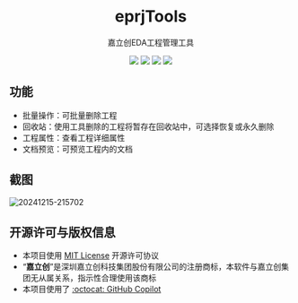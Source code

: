 <h1 align="center">eprjTools</h1>
<p align=center>嘉立创EDA工程管理工具</p>
<p align=center>
  <img src="https://img.shields.io/github/stars/klxf/eprjTools"> 
  <img src="https://img.shields.io/github/v/release/klxf/eprjTools"> 
  <img src="https://img.shields.io/github/downloads/klxf/eprjTools/total"> 
  <img src="https://img.shields.io/github/license/klxf/eprjTools"> 
</p>

## 功能

- 批量操作：可批量删除工程
- 回收站：使用工具删除的工程将暂存在回收站中，可选择恢复或永久删除
- 工程属性：查看工程详细属性
- 文档预览：可预览工程内的文档

## 截图
![20241215-215702](https://github.com/user-attachments/assets/570aeb9c-2474-4e04-9a06-1f30e7ef4ff8)


## 开源许可与版权信息
- 本项目使用 [MIT License](https://choosealicense.com/licenses/mit/) 开源许可协议
- “**嘉立创**”是深圳嘉立创科技集团股份有限公司的注册商标，本软件与嘉立创集团无从属关系，指示性合理使用该商标
- 本项目使用了 [:octocat: GitHub Copilot](https://github.com/copilot)
